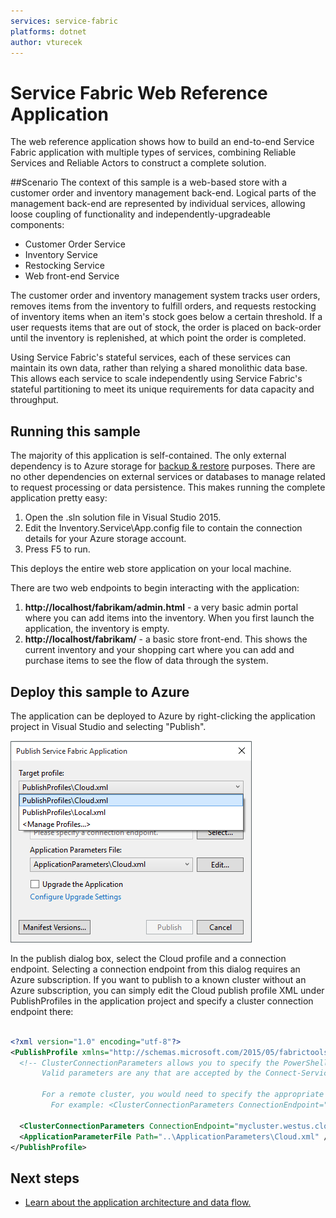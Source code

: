 ```yaml
---
services: service-fabric
platforms: dotnet
author: vturecek
---
```


# Service Fabric Web Reference Application
The web reference application shows how to build an end-to-end Service Fabric application with multiple types of services, combining Reliable Services and Reliable Actors to construct a complete solution. 

##Scenario
The context of this sample is a web-based store with a customer order and inventory management back-end. Logical parts of the management back-end are represented by individual services, allowing loose coupling of functionality and independently-upgradeable components:

- Customer Order Service
- Inventory Service
- Restocking Service
- Web front-end Service


The customer order and inventory management system tracks user orders, removes items from the inventory to fulfill orders, and requests restocking of inventory items when an item's stock goes below a certain threshold. If a user requests items that are out of stock, the order is placed on back-order until the inventory is replenished, at which point the order is completed.

Using Service Fabric's stateful services, each of these services can maintain its own data, rather than relying a shared monolithic data base. This allows each service to scale independently using Service Fabric's stateful partitioning to meet its unique requirements for data capacity and throughput. 

## Running this sample
The majority of this application is self-contained. The only external dependency is to Azure storage for [backup & restore](https://azure.microsoft.com/en-us/documentation/articles/service-fabric-reliable-services-backup-restore/) purposes. There are no other dependencies on external services or databases to manage related to request processing or data persistence. This makes running the complete application pretty easy:

1. Open the .sln solution file in Visual Studio 2015.
2. Edit the Inventory.Service\App.config file to contain the connection details for your Azure storage account.
2. Press F5 to run.

This deploys the entire web store application on your local machine.

There are two web endpoints to begin interacting with the application:

1. **http://localhost/fabrikam/admin.html** - a very basic admin portal where you can add items into the inventory. When you first launch the application, the inventory is empty.
2. **http://localhost/fabrikam/** - a basic store front-end. This shows the current inventory and your shopping cart where you can add and purchase items to see the flow of data through the system.

## Deploy this sample to Azure
The application can be deployed to Azure by right-clicking the application project in Visual Studio and selecting "Publish". 

![Publish dialog](./Docs/media/publish.png)

In the publish dialog box, select the Cloud profile and a connection endpoint. Selecting a connection endpoint from this dialog requires an Azure subscription. If you want to publish to a known cluster without an Azure subscription, you can simply edit the Cloud publish profile XML under PublishProfiles in the application project and specify a cluster connection endpoint there:

``` XML

<?xml version="1.0" encoding="utf-8"?>
<PublishProfile xmlns="http://schemas.microsoft.com/2015/05/fabrictools">
  <!-- ClusterConnectionParameters allows you to specify the PowerShell parameters to use when connecting to the Service Fabric cluster.
       Valid parameters are any that are accepted by the Connect-ServiceFabricCluster cmdlet.
       
       For a remote cluster, you would need to specify the appropriate parameters for that specific cluster.
         For example: <ClusterConnectionParameters ConnectionEndpoint="mycluster.westus.cloudapp.azure.com:19000" /> -->

  <ClusterConnectionParameters ConnectionEndpoint="mycluster.westus.cloudapp.azure.com:19000" />
  <ApplicationParameterFile Path="..\ApplicationParameters\Cloud.xml" />
</PublishProfile>

```
## Next steps

- [Learn about the application architecture and data flow.](https://github.com/Azure-Samples/service-fabric-dotnet-web-reference-app/blob/master/Docs/architecture.md "Learn about the application architecture and data flow.")
